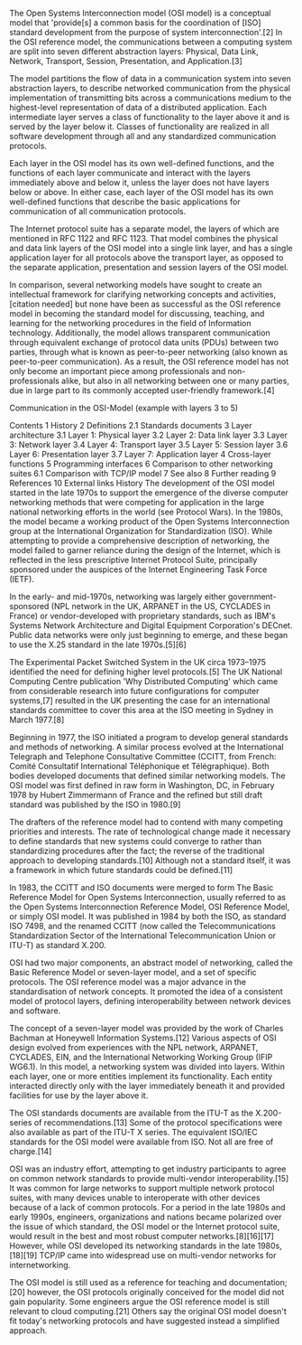 The Open Systems Interconnection model (OSI model) is a conceptual model that 'provide[s] a common basis for the coordination of [ISO] standard development from the purpose of system interconnection'.[2] In the OSI reference model, the communications between a computing system are split into seven different abstraction layers: Physical, Data Link, Network, Transport, Session, Presentation, and Application.[3]

The model partitions the flow of data in a communication system into seven abstraction layers, to describe networked communication from the physical implementation of transmitting bits across a communications medium to the highest-level representation of data of a distributed application. Each intermediate layer serves a class of functionality to the layer above it and is served by the layer below it. Classes of functionality are realized in all software development through all and any standardized communication protocols.

Each layer in the OSI model has its own well-defined functions, and the functions of each layer communicate and interact with the layers immediately above and below it, unless the layer does not have layers below or above. In either case, each layer of the OSI model has its own well-defined functions that describe the basic applications for communication of all communication protocols.

The Internet protocol suite has a separate model, the layers of which are mentioned in RFC 1122 and RFC 1123. That model combines the physical and data link layers of the OSI model into a single link layer, and has a single application layer for all protocols above the transport layer, as opposed to the separate application, presentation and session layers of the OSI model.

In comparison, several networking models have sought to create an intellectual framework for clarifying networking concepts and activities,[citation needed] but none have been as successful as the OSI reference model in becoming the standard model for discussing, teaching, and learning for the networking procedures in the field of Information technology. Additionally, the model allows transparent communication through equivalent exchange of protocol data units (PDUs) between two parties, through what is known as peer-to-peer networking (also known as peer-to-peer communication). As a result, the OSI reference model has not only become an important piece among professionals and non-professionals alike, but also in all networking between one or many parties, due in large part to its commonly accepted user-friendly framework.[4]


Communication in the OSI-Model (example with layers 3 to 5)

Contents
1	History
2	Definitions
2.1	Standards documents
3	Layer architecture
3.1	Layer 1: Physical layer
3.2	Layer 2: Data link layer
3.3	Layer 3: Network layer
3.4	Layer 4: Transport layer
3.5	Layer 5: Session layer
3.6	Layer 6: Presentation layer
3.7	Layer 7: Application layer
4	Cross-layer functions
5	Programming interfaces
6	Comparison to other networking suites
6.1	Comparison with TCP/IP model
7	See also
8	Further reading
9	References
10	External links
History
The development of the OSI model started in the late 1970s to support the emergence of the diverse computer networking methods that were competing for application in the large national networking efforts in the world (see Protocol Wars). In the 1980s, the model became a working product of the Open Systems Interconnection group at the International Organization for Standardization (ISO). While attempting to provide a comprehensive description of networking, the model failed to garner reliance during the design of the Internet, which is reflected in the less prescriptive Internet Protocol Suite, principally sponsored under the auspices of the Internet Engineering Task Force (IETF).

In the early- and mid-1970s, networking was largely either government-sponsored (NPL network in the UK, ARPANET in the US, CYCLADES in France) or vendor-developed with proprietary standards, such as IBM's Systems Network Architecture and Digital Equipment Corporation's DECnet. Public data networks were only just beginning to emerge, and these began to use the X.25 standard in the late 1970s.[5][6]

The Experimental Packet Switched System in the UK circa 1973–1975 identified the need for defining higher level protocols.[5] The UK National Computing Centre publication 'Why Distributed Computing' which came from considerable research into future configurations for computer systems,[7] resulted in the UK presenting the case for an international standards committee to cover this area at the ISO meeting in Sydney in March 1977.[8]

Beginning in 1977, the ISO initiated a program to develop general standards and methods of networking. A similar process evolved at the International Telegraph and Telephone Consultative Committee (CCITT, from French: Comité Consultatif International Téléphonique et Télégraphique). Both bodies developed documents that defined similar networking models. The OSI model was first defined in raw form in Washington, DC, in February 1978 by Hubert Zimmermann of France and the refined but still draft standard was published by the ISO in 1980.[9]

The drafters of the reference model had to contend with many competing priorities and interests. The rate of technological change made it necessary to define standards that new systems could converge to rather than standardizing procedures after the fact; the reverse of the traditional approach to developing standards.[10] Although not a standard itself, it was a framework in which future standards could be defined.[11]

In 1983, the CCITT and ISO documents were merged to form The Basic Reference Model for Open Systems Interconnection, usually referred to as the Open Systems Interconnection Reference Model, OSI Reference Model, or simply OSI model. It was published in 1984 by both the ISO, as standard ISO 7498, and the renamed CCITT (now called the Telecommunications Standardization Sector of the International Telecommunication Union or ITU-T) as standard X.200.

OSI had two major components, an abstract model of networking, called the Basic Reference Model or seven-layer model, and a set of specific protocols. The OSI reference model was a major advance in the standardisation of network concepts. It promoted the idea of a consistent model of protocol layers, defining interoperability between network devices and software.

The concept of a seven-layer model was provided by the work of Charles Bachman at Honeywell Information Systems.[12] Various aspects of OSI design evolved from experiences with the NPL network, ARPANET, CYCLADES, EIN, and the International Networking Working Group (IFIP WG6.1). In this model, a networking system was divided into layers. Within each layer, one or more entities implement its functionality. Each entity interacted directly only with the layer immediately beneath it and provided facilities for use by the layer above it.

The OSI standards documents are available from the ITU-T as the X.200-series of recommendations.[13] Some of the protocol specifications were also available as part of the ITU-T X series. The equivalent ISO/IEC standards for the OSI model were available from ISO. Not all are free of charge.[14]

OSI was an industry effort, attempting to get industry participants to agree on common network standards to provide multi-vendor interoperability.[15] It was common for large networks to support multiple network protocol suites, with many devices unable to interoperate with other devices because of a lack of common protocols. For a period in the late 1980s and early 1990s, engineers, organizations and nations became polarized over the issue of which standard, the OSI model or the Internet protocol suite, would result in the best and most robust computer networks.[8][16][17] However, while OSI developed its networking standards in the late 1980s,[18][19] TCP/IP came into widespread use on multi-vendor networks for internetworking.

The OSI model is still used as a reference for teaching and documentation;[20] however, the OSI protocols originally conceived for the model did not gain popularity. Some engineers argue the OSI reference model is still relevant to cloud computing.[21] Others say the original OSI model doesn't fit today's networking protocols and have suggested instead a simplified approach.
